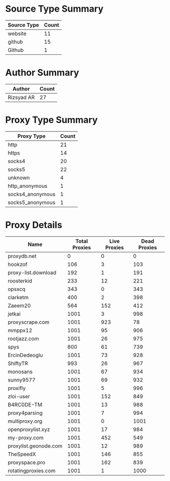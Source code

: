 # Source Type Summary

| Source Type | Count |
|-------------|-------|
| website | 11 |
| github | 15 |
| Github | 1 |


# Author Summary

| Author | Count |
|--------|-------|
| Rizsyad AR | 27 |


# Proxy Type Summary

| Proxy Type | Count |
|------------|-------|
| http | 21 |
| https | 14 |
| socks4 | 20 |
| socks5 | 22 |
| unknown | 4 |
| http_anonymous | 1 |
| socks4_anonymous | 1 |
| socks5_anonymous | 1 |


# Proxy Details

| Name | Total Proxies | Live Proxies | Dead Proxies |
|------|---------------|--------------|---------------|
| proxydb.net | 0 | 0 | 0 |
| hookzof | 106 | 3 | 103 |
| proxy-list.download | 192 | 1 | 191 |
| roosterkid | 233 | 12 | 221 |
| opsxcq | 343 | 0 | 343 |
| clarketm | 400 | 2 | 398 |
| Zaeem20 | 564 | 152 | 412 |
| jetkai | 1001 | 3 | 998 |
| proxyscrape.com | 1001 | 923 | 78 |
| mmppx12 | 1001 | 95 | 906 |
| rootjazz.com | 1001 | 26 | 975 |
| spys | 800 | 61 | 739 |
| ErcinDedeoglu | 1001 | 73 | 928 |
| ShiftyTR | 993 | 26 | 967 |
| monosans | 1001 | 67 | 934 |
| sunny9577 | 1001 | 69 | 932 |
| proxifly | 1001 | 5 | 996 |
| zloi-user | 1001 | 152 | 849 |
| B4RC0DE-TM | 1001 | 13 | 988 |
| proxy4parsing | 1001 | 7 | 994 |
| multiproxy.org | 1001 | 0 | 1001 |
| openproxylist.xyz | 1001 | 17 | 984 |
| my-proxy.com | 1001 | 452 | 549 |
| proxylist.geonode.com | 1001 | 12 | 989 |
| TheSpeedX | 1001 | 146 | 855 |
| proxyspace.pro | 1001 | 162 | 839 |
| rotatingproxies.com | 1001 | 1 | 1000 |
